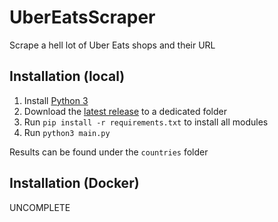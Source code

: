 # UberEatsScraper
Scrape a hell lot of  Uber Eats shops and their URL

## Installation (local)

1. Install [Python 3](https://www.python.org/downloads/)
2. Download the [latest release](github.com/wxnnvs/UberEatsScraper/releases/latest) to a dedicated folder
3. Run `pip install -r requirements.txt` to install all modules
4. Run `python3 main.py`

Results can be found under the `countries` folder

## Installation (Docker)

UNCOMPLETE